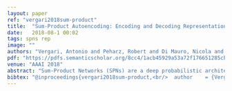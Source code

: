 ```yaml
---
layout: paper
ref: "vergari2018sum-product"
title:  "Sum-Product Autoencoding: Encoding and Decoding Representations Using Sum-Product Networks"
date:   2018-08-1 00:02
tags: spns rep
image: ""
authors: "Vergari, Antonio and Peharz, Robert and Di Mauro, Nicola and Molina, Alejandro and Kersting, Kristian and Esposito, Floriana"
pdf: "https://pdfs.semanticscholar.org/8cc4/1acb45929a53a72f176651285cbc890e234f.pdf"
venue: "AAAI 2018"
abstract: "Sum-Product Networks (SPNs) are a deep probabilistic architecture that up to now has been successfully employed for tractable inference. Here, we extend their scope towards unsupervised representation learning: we encode samples into continuous and categorical embeddings and show that they can also be decoded back into the original input space by leveraging MPE inference. We characterize when this Sum-Product Autoencoding (SPAE) leads to equivalent reconstructions and extend it towards dealing with missing embedding information. Our experimental results on several multi-label classification problems demonstrate that SPAE is competitive with state-of-the-art autoencoder architectures, even if the SPNs were never trained to reconstruct their inputs."
bibtex: "@inproceedings{vergari2018sum-product,<br/>  author    = {Vergari, Antonio and Peharz, Robert and Di Mauro, Nicola and Molina, Alejandro and Kersting, Kristian and Esposito, Floriana},<br/>  title     = {Sum-Product Autoencoding: Encoding and Decoding Representations Using<br/>               Sum-Product Networks},<br/>  booktitle = {{AAAI}},<br/>  pages     = {4163--4170},<br/>  publisher = {{AAAI} Press},<br/>  year      = {2018}<br/>}"
---
```

